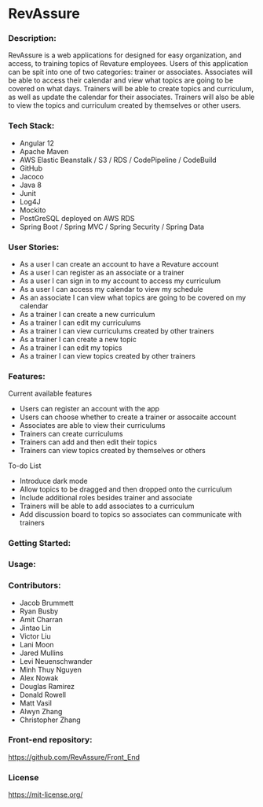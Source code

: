 # **RevAssure**
### Description:
RevAssure is a web applications for designed for easy organization, 
and access, to training topics of Revature employees. Users of this 
application can be spit into one of two categories: trainer or associates. 
Associates will be able to access their calendar and view what topics 
are going to be covered on what days. Trainers will be able to create topics 
and curriculum, as well as update the calendar for their associates. Trainers
will also be able to view the topics and curriculum created by themselves or 
other users.

### Tech Stack:
- Angular 12
- Apache Maven
- AWS Elastic Beanstalk / S3 / RDS / CodePipeline / CodeBuild
- GitHub
- Jacoco
- Java 8
- Junit
- Log4J
- Mockito
- PostGreSQL deployed on AWS RDS
- Spring Boot / Spring MVC / Spring Security / Spring Data

### User Stories:
- As a user I can create an account to have a Revature account
- As a user I can register as an associate or a trainer
- As a user I can sign in to my account to access my curriculum
- As a user I can access my calendar to view my schedule
- As an associate I can view what topics are going to be covered on my calendar
- As a trainer I can create a new curriculum
- As a trainer I can edit my curriculums
- As a trainer I can view curriculums created by other trainers
- As a trainer I can create a new topic
- As a trainer I can edit my topics
- As a trainer I can view topics created by other trainers
 
### Features:
Current available features
- Users can register an account with the app
- Users can choose whether to create a trainer or assocaite account 
- Associates are able to view their curriculums
- Trainers can create curriculums 
- Trainers can add and then edit their topics 
- Trainers can view topics created by themselves or others

To-do List
- Introduce dark mode
- Allow topics to be dragged and then dropped onto the curriculum
- Include additional roles besides trainer and associate
- Trainers will be able to add associates to a curriculum
- Add discussion board to topics so associates can communicate with trainers

### Getting Started:

### Usage: 

### Contributors:
- Jacob Brummett
- Ryan Busby
- Amit Charran
- Jintao Lin
- Victor Liu
- Lani Moon
- Jared Mullins
- Levi Neuenschwander
- Minh Thuy Nguyen
- Alex Nowak
- Douglas Ramirez
- Donald Rowell
- Matt Vasil
- Alwyn Zhang
- Christopher Zhang
### Front-end repository:
https://github.com/RevAssure/Front_End
### License 
https://mit-license.org/
